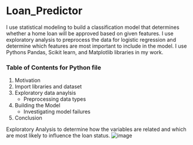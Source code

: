 # Loan_Predictor

I use statistical modeling to build a classification model that determines whether a home loan will be approved based on given features. I use exploratory analysis to preprocess the data for logistic regression and determine which features are most important to include in the model. I use Pythons Pandas, Scikit learn, and Matplotlib libraries in my work.

### Table of Contents for Python file
1. Motivation
2. Import libraries and dataset
3. Exploratory data anaylsis
    * Preprocessing data types
4. Building the Model
    * Investigating model failures
6. Conclusion


Exploratory Analysis to determine how the variables are related and which are most likely to influence the loan status.
![image](https://github.com/nmaniar9/Loan_Predictor/assets/44175458/5796cd6f-15cb-4e01-a721-e969aa49657a)

